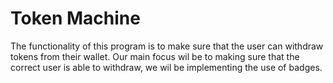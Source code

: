 # Token Machine
The functionality of this program is 
to make sure that the user can withdraw 
tokens from their wallet. Our main focus 
wil be to making sure that the correct 
user is able to withdraw, we wil be 
implementing the use of badges.